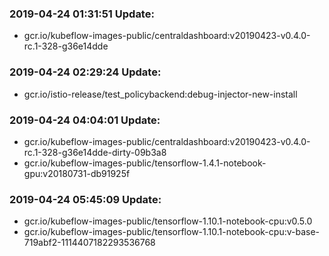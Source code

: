 ### 2019-04-24 01:31:51 Update:

- gcr.io/kubeflow-images-public/centraldashboard:v20190423-v0.4.0-rc.1-328-g36e14dde
### 2019-04-24 02:29:24 Update:

- gcr.io/istio-release/test_policybackend:debug-injector-new-install
### 2019-04-24 04:04:01 Update:

- gcr.io/kubeflow-images-public/centraldashboard:v20190423-v0.4.0-rc.1-328-g36e14dde-dirty-09b3a8
- gcr.io/kubeflow-images-public/tensorflow-1.4.1-notebook-gpu:v20180731-db91925f
### 2019-04-24 05:45:09 Update:

- gcr.io/kubeflow-images-public/tensorflow-1.10.1-notebook-cpu:v0.5.0
- gcr.io/kubeflow-images-public/tensorflow-1.10.1-notebook-cpu:v-base-719abf2-1114407182293536768
